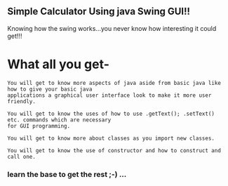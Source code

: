 ## Simple Calculator Using java Swing GUI!!
Knowing how the swing works...you never know how interesting it could get!!!

# What all you get-
```
You will get to know more aspects of java aside from basic java like how to give your basic java 
applications a graphical user interface look to make it more user friendly.

You will get to know the uses of how to use .getText(); .setText() etc. commands which are necessary 
for GUI programming.

You will get to know more about classes as you import new classes.

You will get to know the use of constructor and how to construct and call one.
```

### learn the base to get the rest ;-) ...


